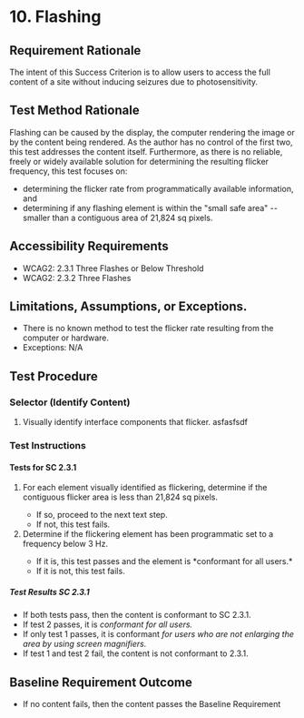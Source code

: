 # 10. Flashing

## Requirement Rationale
The intent of this Success Criterion is to allow users to access the full content of a site without inducing seizures due to photosensitivity. 

## Test Method Rationale
Flashing can be caused by the display, the computer rendering the image or by the content being rendered. As the author has no control of the first two, this test addresses the content itself. Furthermore, as there is no reliable, freely or widely available solution for determining the resulting flicker frequency, this test focuses on: 
* determining the flicker rate from programmatically available information, and 
* determining if any flashing element is within the "small safe area" -- smaller than a contiguous area of 21,824 sq pixels.

## Accessibility Requirements
* WCAG2: 2.3.1 Three Flashes or Below Threshold
* WCAG2: 2.3.2 Three Flashes
   
## Limitations, Assumptions, or Exceptions. 
* There is no known method to test the flicker rate resulting from the computer or hardware.
* Exceptions: N/A

## Test Procedure
### Selector (Identify Content)
1. Visually identify interface components that flicker.
asfasfsdf
### Test Instructions

#### Tests for SC 2.3.1
<ol>
<li> For each element visually identified as flickering, determine if the contiguous flicker area is less than 21,824 sq pixels.</li>
   <ul>
   <li> If so, proceed to the next text step. </li>
   <li> If not, this test fails. </li>
   </ul>
 <li> Determine if the flickering element has been programmatic set to a frequency below 3 Hz. </li>
    <ul>
    <li> If it is, this test passes and the element is *conformant for all users.*</li>
    <li> If it is not, this test fails. </li>
    </ul>
 </ol>

##### Test Results SC 2.3.1
* If both tests pass, then the content is conformant to SC 2.3.1.
* If test 2 passes, it is *conformant for all users.*
* If only test 1 passes, it is conformant *for users who are not enlarging the area by using screen magnifiers.*
* If test 1 and test 2 fail, the content is not conformant to 2.3.1.

## Baseline Requirement Outcome
* If no content fails, then the content passes the Baseline Requirement
